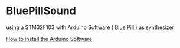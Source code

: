 # BluePillSound
using a STM32F103 with Arduino Software ( [Blue Pill](http://wiki.stm32duino.com/index.php?title=Blue_Pill) ) as synthesizer

[How to install the Arduino Software](http://grauonline.de/wordpress/?page_id=1004)
